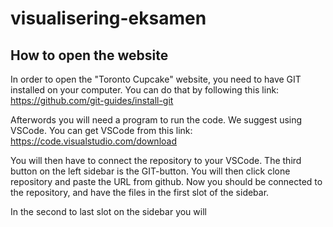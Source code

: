 # visualisering-eksamen

## How to open the website
In order to open the "Toronto Cupcake" website, you need to have GIT installed on your computer. You can do that by following this link: https://github.com/git-guides/install-git

Afterwords you will need a program to run the code. We suggest using VSCode. You can get VSCode from this link: https://code.visualstudio.com/download

You will then have to connect the repository to your VSCode. The third button on the left sidebar is the GIT-button. You will then click clone repository and paste the URL from github. Now you should be connected to the repository, and have the files in the first slot of the sidebar. 

In the second to last slot on the sidebar you will 